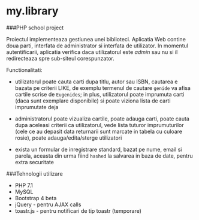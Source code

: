# my.library
###PHP school project

Proiectul implementeaza gestiunea unei biblioteci. Aplicatia Web contine doua
parti, interfata de administrator si interfata de utilizator. In momentul autentificarii,
aplicatia verifica daca utilizatorul este _admin_ sau nu si il redirecteaza spre sub-siteul corespunzator.

Functionalitati:

- utilizatorul poate cauta carti dupa titlu, autor sau ISBN, cautarea e bazata pe criterii LIKE,
de exemplu termenul de cautare `genide` va afisa cartile scrise de `Eugenides`;
in plus, utilizatorul poate imprumuta carti (daca sunt exemplare disponibile) si poate viziona lista de carti imprumutate deja

- administratorul poate vizualiza cartile, poate adauga carti, poate cauta dupa aceleasi criterii ca utilizatorul,
vede lista tuturor imprumuturilor (cele ce au depasit data returnarii sunt marcate in tabela cu culoare rosie), 
poate adauga/edita/sterge utilizatori

- exista un formular de inregistrare standard, bazat pe nume, email si parola, aceasta din urma fiind `hashed` 
la salvarea in baza de date, pentru extra securitate

###Tehnologii utilizare

- PHP 7.1
- MySQL
- Bootstrap 4 beta
- jQuery - pentru AJAX calls
- toastr.js - pentru notificari de tip toastr (temporare)
